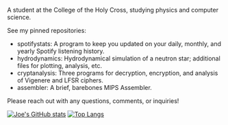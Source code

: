 A student at the College of the Holy Cross, studying physics and computer science. 

See my pinned repositories:
- spotifystats: A program to keep you updated on your daily, monthly, and yearly Spotify listening history.
- hydrodynamics: Hydrodynamical simulation of a neutron star; additional files for plotting, analysis, etc.
- cryptanalysis: Three programs for decryption, encryption, and analysis of Vigenere and LFSR ciphers.
- assembler: A brief, barebones MIPS Assembler.

Please reach out with any questions, comments, or inquiries!

[![Joe's GitHub stats](https://github-readme-stats.vercel.app/api?username=joee9&show_icons=true&theme=onedark)](https://github.com/anuraghazra/github-readme-stats)
[![Top Langs](https://github-readme-stats.vercel.app/api/top-langs/?username=joee9)](https://github.com/anuraghazra/github-readme-stats)
